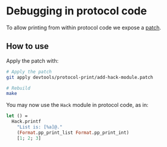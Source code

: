 # Debugging in protocol code

To allow printing from within protocol code we expose a [patch](devtools/protocol-print/add-hack-module.patch).

## How to use

Apply the patch with:

```sh
# Apply the patch
git apply devtools/protocol-print/add-hack-module.patch

# Rebuild
make
```

You may now use the `Hack` module in protocol code, as in:

```ocaml
let () =
  Hack.printf
    "List is: [%a]@."
    (Format.pp_print_list Format.pp_print_int)
    [1; 2; 3]
```
